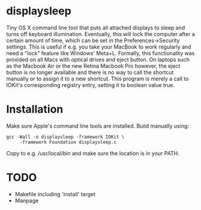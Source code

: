 displaysleep
============

Tiny OS X command line tool that puts all attached displays to sleep and turns
off keyboard illumination. Eventually, this will lock the computer after a
certain amount of time, which can be set in the Preferences->Security settings.
This is useful if e.g. you take your MacBook to work regularly and need a "lock"
feature like Windows' Meta+L.
Formally, this functionality was provided on all Macs with optical drives and
eject button. On laptops such as the Macbook Air or the new Retina Macbook Pro
however, the eject button is no longer available and there is no way to
call the shortcut manually or to assign it to a new shortcut. This program is
merely a call to IOKit's corresponding registry entry, setting it to boolean
value true.

Installation
============

Make sure Apple's command line tools are installed.
Build manually using: 

    gcc -Wall -o displaysleep -framework IOKit \
         -framework Foundation displaysleep.c

Copy to e.g. /usr/local/bin and make sure the location is in your PATH.

TODO
====
- Makefile including 'install' target
- Manpage
